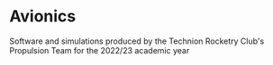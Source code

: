 # Avionics
Software and simulations produced by the Technion Rocketry Club's Propulsion Team for the 2022/23 academic year
